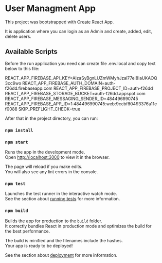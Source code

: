 # User Managment App

This project was bootstrapped with [Create React App](https://github.com/facebook/create-react-app).

It is application where you can login as an Admin and create, added, edit, delete users.

## Available Scripts

Before the run application you need can create file .env.local and copy text below to this file:

REACT_APP_FIREBASE_API_KEY=AIzaSyBgnLUZmWMyhJzal77eI8IaUKAOQ3cc9wo
REACT_APP_FIREBASE_AUTH_DOMAIN=auth-f26dd.firebaseapp.com
REACT_APP_FIREBASE_PROJECT_ID=auth-f26dd
REACT_APP_FIREBASE_STORAGE_BUCKET=auth-f26dd.appspot.com
REACT_APP_FIREBASE_MESSAGING_SENDER_ID=484496990745
REACT_APP_FIREBASE_APP_ID=1:484496990745:web:9ccbf80493376a11ef0088
SKIP_PREFLIGHT_CHECK=true

After that in the project directory, you can run:

### `npm install`
### `npm start`

Runs the app in the development mode.\
Open [http://localhost:3000](http://localhost:3000) to view it in the browser.

The page will reload if you make edits.\
You will also see any lint errors in the console.

### `npm test`

Launches the test runner in the interactive watch mode.\
See the section about [running tests](https://facebook.github.io/create-react-app/docs/running-tests) for more information.

### `npm build`

Builds the app for production to the `build` folder.\
It correctly bundles React in production mode and optimizes the build for the best performance.

The build is minified and the filenames include the hashes.\
Your app is ready to be deployed!

See the section about [deployment](https://facebook.github.io/create-react-app/docs/deployment) for more information.